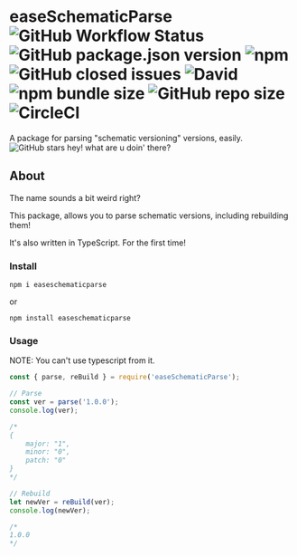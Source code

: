 # easeSchematicParse ![GitHub Workflow Status](https://img.shields.io/github/workflow/status/shahoob/easeSchematicParse/Node.js%20Package?logo=github) ![GitHub package.json version](https://img.shields.io/github/package-json/v/shahoob/easeSchematicParse?label=%20&logo=github) ![npm](https://img.shields.io/npm/v/easeschematicparse?label=%20&logo=npm) ![GitHub closed issues](https://img.shields.io/github/issues-closed/shahoob/easeSchematicParse?logo=github) ![David](https://img.shields.io/david/shahoob/easeSchematicParse) ![npm bundle size](https://img.shields.io/bundlephobia/min/easeschematicparse?logo=npm) ![GitHub repo size](https://img.shields.io/github/repo-size/shahoob/easeSchematicParse?logo=github) ![CircleCI](https://img.shields.io/circleci/build/github/shahoob/easeSchematicParse?logo=circleci&token=97696e04b8b61b6ea2a92aeafc6c47bf16d26bf0)
A package for parsing "schematic versioning" versions, easily. ![GitHub stars](https://img.shields.io/github/stars/shahoob/easeSchematicParse?logo=github&style=social) hey! what are u doin' there?

## About

The name sounds a bit weird right?

This package, allows you to parse schematic versions, including rebuilding them!

It's also written in TypeScript. For the first time!

### Install

```
npm i easeschematicparse
```
or
```
npm install easeschematicparse
```

### Usage

NOTE: You can't use typescript from it.

```javascript
const { parse, reBuild } = require('easeSchematicParse');

// Parse
const ver = parse('1.0.0');
console.log(ver);

/*
{
    major: "1",
    minor: "0",
    patch: "0"
}
*/

// Rebuild
let newVer = reBuild(ver);
console.log(newVer);

/*
1.0.0
*/

```
